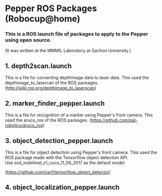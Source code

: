 # Pepper ROS Packages (Robocup@home)

### This is a ROS launch file of packages to apply to the Pepper using open source. 
(It was written at the MMMIL Laboratory at Gachon University.)




## 1. depth2scan.launch
This is a file for converting depthimage data to laser data. This used the depthimage_to_lasercan of the ROS packages.
(http://wiki.ros.org/depthimage_to_laserscan)


## 2. marker_finder_pepper.launch
This is a file for recognition of a marker using Pepper's front camera.  This used the aruco_ros of the ROS packages.
(https://github.com/pal-robotics/aruco_ros)


## 3. object_detection_pepper.launch
This is a file for object detection using Pepper's front camera. This used the ROS package made with the Tensorflow object detection API.\
Use ssd_mobilinet_v1_coco_11_06_2017 as the default model.

(https://github.com/osrf/tensorflow_object_detector)


## 4. object_localization_pepper.launch
